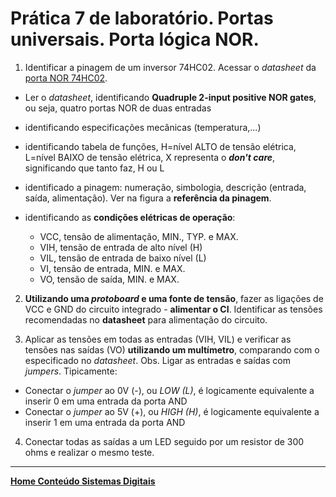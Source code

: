 # Prática 7 de laboratório. Portas universais. Porta lógica NOR.

1. Identificar a pinagem de um inversor 74HC02. Acessar o  *datasheet* da [porta NOR 74HC02](https://github.com/claytonjasilva/claytonjasilva.github.io/blob/main/sisdig_aulas/SN74HC02N_Texas.pdf).

- Ler o *datasheet*, identificando **Quadruple 2-input positive NOR gates**, ou seja, quatro portas NOR de duas entradas
- identificando especificações mecânicas (temperatura,...)
- identificando tabela de funções, H=nível ALTO de tensão elétrica, L=nível BAIXO de tensão elétrica, X representa o ***don't care***, significando que tanto faz, H ou L
- identificado a pinagem: numeração, simbologia, descrição (entrada, saída, alimentação). Ver na figura a **referência da pinagem**.
- identificando as **condições elétricas de operação**:

  - VCC, tensão de alimentação, MIN., TYP. e MAX.
  - VIH, tensão de entrada de alto nível (H)
  - VIL, tensão de entrada de baixo nível (L)
  - VI, tensão de entrada, MIN. e MAX.
  - VO, tensão de saída, MIN. e MAX.
  
2. **Utilizando uma *protoboard* e uma fonte de tensão**, fazer as ligações de VCC e GND do circuito integrado - **alimentar o CI**. Identificar as tensões recomendadas no **datasheet** para alimentação do circuito.

3. Aplicar as tensões em todas as entradas (VIH, VIL) e verificar as tensões nas saídas (VO) **utilizando um multímetro**, comparando com o especificado no *datasheet*. Obs. Ligar as entradas e saídas com *jumpers*. Tipicamente:

- Conectar o *jumper* ao 0V (-), ou *LOW (L)*, é logicamente equivalente a inserir 0 em uma entrada da porta AND  
- Conectar o *jumper* ao 5V (+), ou *HIGH (H)*, é logicamente equivalente a inserir 1 em uma entrada da porta AND

4. Conectar todas as saídas a um LED seguido por um resistor de 300 ohms e realizar o mesmo teste.

 ___
**[Home Conteúdo Sistemas Digitais](https://github.com/claytonjasilva/claytonjasilva.github.io/blob/main/sisdig_aulas.md)**  
